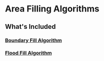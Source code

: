 # Area Filling Algorithms


## What's Included

### [Boundary Fill Algorithm](/Area-Filling-Algorithms/BoundaryFill.c)

### [Flood Fill Algorithm](/Area-Filling-Algorithms/FloodFill.c)

